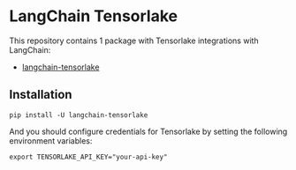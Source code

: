 # LangChain Tensorlake

This repository contains 1 package with Tensorlake integrations with LangChain:

- [langchain-tensorlake](https://pypi.org/project/langchain-tensorlake/)

## Installation

```
pip install -U langchain-tensorlake
```

And you should configure credentials for Tensorlake by setting the following environment variables:
```
export TENSORLAKE_API_KEY="your-api-key"
```